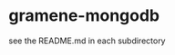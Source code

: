 gramene-mongodb
===============
see the README.md in each subdirectory
<!-- # databases
## ontology
stores the DAG structures of various ontologies
## search
collections for genes, (more to come)
## maps
comparative maps
# services
`node app.js 3000` will launch an express web service that can search any of the database collections as described in config/collections.json -->
